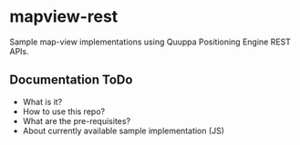 # mapview-rest
Sample map-view implementations using Quuppa Positioning Engine REST APIs.

## Documentation ToDo
- What is it?
- How to use this repo?
- What are the pre-requisites?
- About currently available sample implementation (JS)
